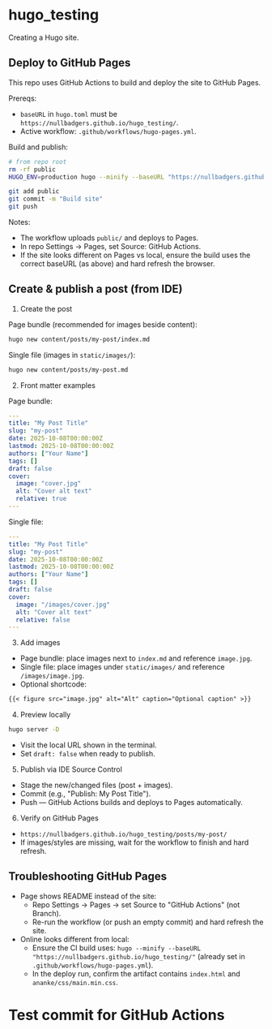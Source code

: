 # hugo_testing
Creating a Hugo site.

## Deploy to GitHub Pages

This repo uses GitHub Actions to build and deploy the site to GitHub Pages.

Prereqs:
- `baseURL` in `hugo.toml` must be `https://nullbadgers.github.io/hugo_testing/`.
- Active workflow: `.github/workflows/hugo-pages.yml`.

Build and publish:
```bash
# from repo root
rm -rf public
HUGO_ENV=production hugo --minify --baseURL "https://nullbadgers.github.io/hugo_testing/"

git add public
git commit -m "Build site"
git push
```

Notes:
- The workflow uploads `public/` and deploys to Pages.
- In repo Settings → Pages, set Source: GitHub Actions.
- If the site looks different on Pages vs local, ensure the build uses the correct baseURL (as above) and hard refresh the browser.

## Create & publish a post (from IDE)

1) Create the post

Page bundle (recommended for images beside content):
```bash
hugo new content/posts/my-post/index.md
```

Single file (images in `static/images/`):
```bash
hugo new content/posts/my-post.md
```

2) Front matter examples

Page bundle:
```yaml
---
title: "My Post Title"
slug: "my-post"
date: 2025-10-08T00:00:00Z
lastmod: 2025-10-08T00:00:00Z
authors: ["Your Name"]
tags: []
draft: false
cover:
  image: "cover.jpg"
  alt: "Cover alt text"
  relative: true
---
```

Single file:
```yaml
---
title: "My Post Title"
slug: "my-post"
date: 2025-10-08T00:00:00Z
lastmod: 2025-10-08T00:00:00Z
authors: ["Your Name"]
tags: []
draft: false
cover:
  image: "/images/cover.jpg"
  alt: "Cover alt text"
  relative: false
---
```

3) Add images
- Page bundle: place images next to `index.md` and reference `image.jpg`.
- Single file: place images under `static/images/` and reference `/images/image.jpg`.
- Optional shortcode:
```markdown
{{< figure src="image.jpg" alt="Alt" caption="Optional caption" >}}
```

4) Preview locally
```bash
hugo server -D
```
- Visit the local URL shown in the terminal.
- Set `draft: false` when ready to publish.

5) Publish via IDE Source Control
- Stage the new/changed files (post + images).
- Commit (e.g., "Publish: My Post Title").
- Push — GitHub Actions builds and deploys to Pages automatically.

6) Verify on GitHub Pages
- `https://nullbadgers.github.io/hugo_testing/posts/my-post/`
- If images/styles are missing, wait for the workflow to finish and hard refresh.

## Troubleshooting GitHub Pages

- Page shows README instead of the site:
  - Repo Settings → Pages → set Source to "GitHub Actions" (not Branch).
  - Re-run the workflow (or push an empty commit) and hard refresh the site.
- Online looks different from local:
  - Ensure the CI build uses: `hugo --minify --baseURL "https://nullbadgers.github.io/hugo_testing/"` (already set in `.github/workflows/hugo-pages.yml`).
  - In the deploy run, confirm the artifact contains `index.html` and `ananke/css/main.min.css`.
# Test commit for GitHub Actions
